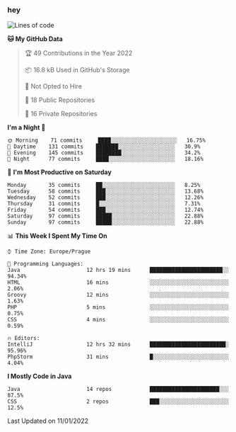 ### hey

<!--START_SECTION:waka-->
![Lines of code](https://img.shields.io/badge/From%20Hello%20World%20I%27ve%20Written-100%20Thousand%20lines%20of%20code-blue)

**🐱 My GitHub Data** 

> 🏆 49 Contributions in the Year 2022
 > 
> 📦 16.8 kB Used in GitHub's Storage 
 > 
> 🚫 Not Opted to Hire
 > 
> 📜 18 Public Repositories 
 > 
> 🔑 16 Private Repositories  
 > 
**I'm a Night 🦉** 

```text
🌞 Morning    71 commits     ████░░░░░░░░░░░░░░░░░░░░░   16.75% 
🌆 Daytime    131 commits    ███████░░░░░░░░░░░░░░░░░░   30.9% 
🌃 Evening    145 commits    ████████░░░░░░░░░░░░░░░░░   34.2% 
🌙 Night      77 commits     ████░░░░░░░░░░░░░░░░░░░░░   18.16%

```
📅 **I'm Most Productive on Saturday** 

```text
Monday       35 commits     ██░░░░░░░░░░░░░░░░░░░░░░░   8.25% 
Tuesday      58 commits     ███░░░░░░░░░░░░░░░░░░░░░░   13.68% 
Wednesday    52 commits     ███░░░░░░░░░░░░░░░░░░░░░░   12.26% 
Thursday     31 commits     █░░░░░░░░░░░░░░░░░░░░░░░░   7.31% 
Friday       54 commits     ███░░░░░░░░░░░░░░░░░░░░░░   12.74% 
Saturday     97 commits     █████░░░░░░░░░░░░░░░░░░░░   22.88% 
Sunday       97 commits     █████░░░░░░░░░░░░░░░░░░░░   22.88%

```


📊 **This Week I Spent My Time On** 

```text
⌚︎ Time Zone: Europe/Prague

💬 Programming Languages: 
Java                     12 hrs 19 mins      ███████████████████████░░   94.34% 
HTML                     16 mins             ░░░░░░░░░░░░░░░░░░░░░░░░░   2.06% 
Groovy                   12 mins             ░░░░░░░░░░░░░░░░░░░░░░░░░   1.63% 
PHP                      5 mins              ░░░░░░░░░░░░░░░░░░░░░░░░░   0.75% 
CSS                      4 mins              ░░░░░░░░░░░░░░░░░░░░░░░░░   0.59%

🔥 Editors: 
IntelliJ                 12 hrs 32 mins      ████████████████████████░   95.96% 
PhpStorm                 31 mins             █░░░░░░░░░░░░░░░░░░░░░░░░   4.04%

```

**I Mostly Code in Java** 

```text
Java                     14 repos            ██████████████████████░░░   87.5% 
CSS                      2 repos             ███░░░░░░░░░░░░░░░░░░░░░░   12.5%

```



 Last Updated on 11/01/2022
<!--END_SECTION:waka-->
